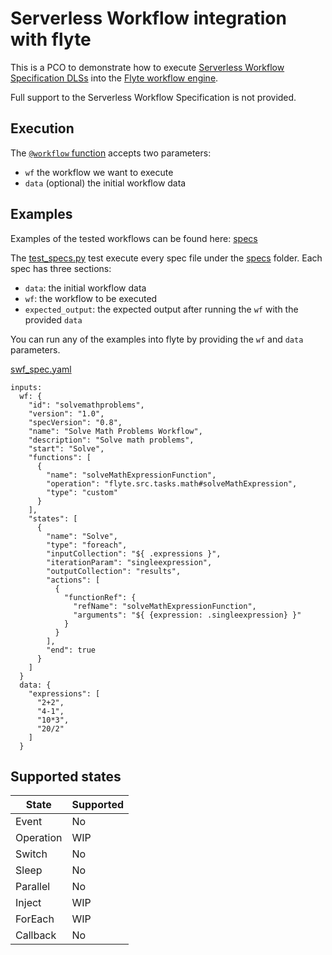 # Serverless Workflow integration with flyte

This is a PCO to demonstrate how to execute [Serverless Workflow Specification DLSs](https://github.com/serverlessworkflow/specification) 
into the [Flyte workflow engine](https://flyte.org/).

Full support to the Serverless Workflow Specification is not provided.

## Execution

The [`@workflow` function](./flyte/src/main.py) accepts two parameters:
- `wf` the workflow we want to execute
- `data` (optional) the initial workflow data


## Examples
Examples of the tested workflows can be found here: [specs](./flyte/test/specs) 

The [test_specs.py](./flyte/test/test_specs.py) test execute every spec file under the [specs](./flyte/test/specs) folder. 
Each spec has three sections: 
- `data`: the initial workflow data
- `wf`: the workflow to be executed
- `expected_output`: the expected output after running the `wf` with the provided `data`

You can run any of the examples into flyte by providing the `wf` and `data` parameters.

[swf_spec.yaml](./solvemathproblems.yaml)

```
inputs:
  wf: {
    "id": "solvemathproblems",
    "version": "1.0",
    "specVersion": "0.8",
    "name": "Solve Math Problems Workflow",
    "description": "Solve math problems",
    "start": "Solve",
    "functions": [
      {
        "name": "solveMathExpressionFunction",
        "operation": "flyte.src.tasks.math#solveMathExpression",
        "type": "custom"
      }
    ],
    "states": [
      {
        "name": "Solve",
        "type": "foreach",
        "inputCollection": "${ .expressions }",
        "iterationParam": "singleexpression",
        "outputCollection": "results",
        "actions": [
          {
            "functionRef": {
              "refName": "solveMathExpressionFunction",
              "arguments": "${ {expression: .singleexpression} }"
            }
          }
        ],
        "end": true
      }
    ]
  }
  data: {
    "expressions": [
      "2+2",
      "4-1",
      "10*3",
      "20/2"
    ]
  }

```


## Supported states

| State     | Supported |
| --------- |-----------|
| Event     | No        |
| Operation | WIP       |
| Switch    | No        |
| Sleep     | No        |
| Parallel  | No        |
| Inject    | WIP       |
| ForEach   | WIP       |
| Callback  | No        |



